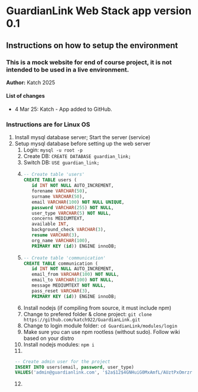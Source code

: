 # GuardianLink Web Stack  app version 0.1

## Instructions on how to setup the environment  

### This is a mock website for end of course project, it is not intended to be used in a live environment.  

**Author:** Katch 2025  

#### List of changes  
- 4 Mar 25: Katch - App added to GitHub.

### Instructions are for Linux OS

1. Install mysql database server; Start the server (service)
2. Setup mysql database before setting up the web server
   1. Login: `mysql -u root -p`
   2. Create DB: `CREATE DATABASE guardian_link;`
   3. Switch DB: `USE guardian_link;`
   4. ```sql
      -- Create table 'users'
      CREATE TABLE users (
         id INT NOT NULL AUTO_INCREMENT,
         forename VARCHAR(50),
         surname VARCHAR(50),
         email VARCHAR(100) NOT NULL UNIQUE,
         password VARCHAR(255) NOT NULL,
         user_type VARCHAR(5) NOT NULL,
         concerns MEDIUMTEXT,
         available INT,
         background_check VARCHAR(3),
         resume VARCHAR(3),
         org_name VARCHAR(100),
         PRIMARY KEY (id)) ENGINE innoDB;
      ```
   5. ```sql
      -- Create table 'communication'
      CREATE TABLE communication (
         id INT NOT NULL AUTO_INCREMENT,
         email_from VARCHAR(100) NOT NULL,
         email_to VARCHAR(100) NOT NULL,
         message MEDIUMTEXT NOT NULL,
         pass_reset VARCHAR(3),
         PRIMARY KEY (id)) ENGINE innoDB;
      ```
   6. Install nodejs (if compiling from source, it must include npm)
   7. Change to prefered folder & clone project: `git clone https://github.com/katch922/GuardianLink.git`
   8. Change to login module folder: `cd GuardianLink/modules/login`
   9. Make sure you can use npm rootless (without sudo). Follow wiki based on your distro
   10. Install nodejs modules: `npm i`
   11. 
   ```sql
   -- Create admin user for the project
   INSERT INTO users(email, password, user_type)
   VALUES('admin@guardianlink.com', '$2a$12$4GNHuiG0MxAmfL/AUztPxOmrzrP0usL1MQmFapMtaKobcFB5LVe5a', 'admin');
   ```
   12. 